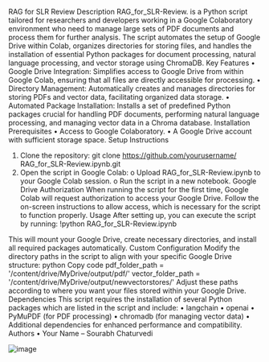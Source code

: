 RAG for SLR Review
Description
RAG_for_SLR-Review. is a Python script tailored for researchers and developers working in a Google Colaboratory environment who need to manage large sets of PDF documents and process them for further analysis. The script automates the setup of Google Drive within Colab, organizes directories for storing files, and handles the installation of essential Python packages for document processing, natural language processing, and vector storage using ChromaDB.
Key Features
•	Google Drive Integration: Simplifies access to Google Drive from within Google Colab, ensuring that all files are directly accessible for processing.
•	Directory Management: Automatically creates and manages directories for storing PDFs and vector data, facilitating organized data storage.
•	Automated Package Installation: Installs a set of predefined Python packages crucial for handling PDF documents, performing natural language processing, and managing vector data in a Chroma database.
Installation
Prerequisites
•	Access to Google Colaboratory.
•	A Google Drive account with sufficient storage space.
Setup Instructions
1.	Clone the repository:
git clone https://github.com/yourusername/ RAG_for_SLR-Review.ipynb.git
2.	Open the script in Google Colab:
o	Upload RAG_for_SLR-Review.ipynb to your Google Colab session.
o	Run the script in a new notebook.
Google Drive Authorization
When running the script for the first time, Google Colab will request authorization to access your Google Drive. Follow the on-screen instructions to allow access, which is necessary for the script to function properly.
Usage
After setting up, you can execute the script by running:
!python RAG_for_SLR-Review.ipynb

This will mount your Google Drive, create necessary directories, and install all required packages automatically.
Custom Configuration
Modify the directory paths in the script to align with your specific Google Drive structure:
python
Copy code
pdf_folder_path = '/content/drive/MyDrive/output/pdf/'
vector_folder_path = '/content/drive/MyDrive/output/newvectorstores/'
Adjust these paths according to where you want your files stored within your Google Drive.
Dependencies
This script requires the installation of several Python packages which are listed in the script and include:
•	langchain
•	openai
•	PyMuPDF (for PDF processing)
•	chromadb (for managing vector data)
•	Additional dependencies for enhanced performance and compatibility.
Authors
•	Your Name – Sourabh Chaturvedi

![image](https://github.com/sourabh-creator/learning/assets/54817300/323be4aa-5fa9-4ee5-a127-897aeb9b4444)
